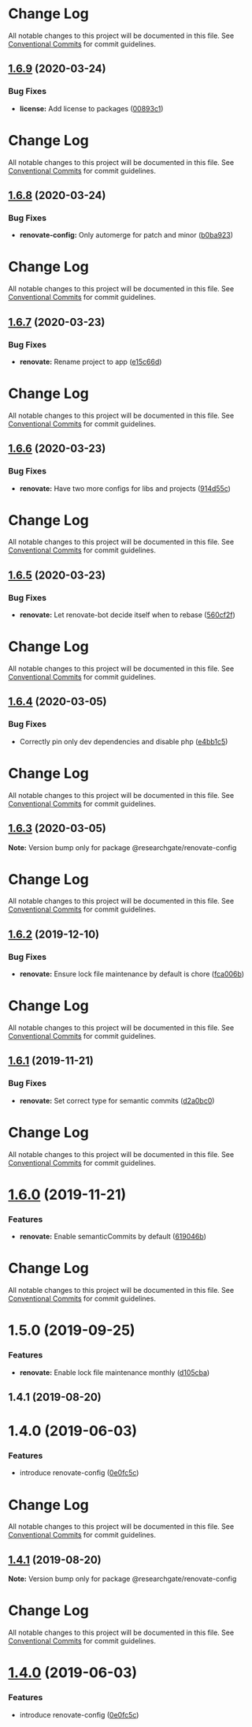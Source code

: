 # Change Log

All notable changes to this project will be documented in this file. See
[Conventional Commits](https://conventionalcommits.org) for commit guidelines.

## [1.6.9](https://github.com/researchgate/tooling/compare/@researchgate/renovate-config@1.6.8...@researchgate/renovate-config@1.6.9) (2020-03-24)

### Bug Fixes

- **license:** Add license to packages
  ([00893c1](https://github.com/researchgate/tooling/commit/00893c11894e5b8a05c4d41c08c16cfe483b279b))

# Change Log

All notable changes to this project will be documented in this file. See
[Conventional Commits](https://conventionalcommits.org) for commit guidelines.

## [1.6.8](https://github.com/researchgate/tooling/compare/@researchgate/renovate-config@1.6.7...@researchgate/renovate-config@1.6.8) (2020-03-24)

### Bug Fixes

- **renovate-config:** Only automerge for patch and minor
  ([b0ba923](https://github.com/researchgate/tooling/commit/b0ba9238d76e4414f538912b65806feffdc35aab))

# Change Log

All notable changes to this project will be documented in this file. See
[Conventional Commits](https://conventionalcommits.org) for commit guidelines.

## [1.6.7](https://github.com/researchgate/tooling/compare/@researchgate/renovate-config@1.6.6...@researchgate/renovate-config@1.6.7) (2020-03-23)

### Bug Fixes

- **renovate:** Rename project to app
  ([e15c66d](https://github.com/researchgate/tooling/commit/e15c66d309364e391beafd3565ae0f157d54a59b))

# Change Log

All notable changes to this project will be documented in this file. See
[Conventional Commits](https://conventionalcommits.org) for commit guidelines.

## [1.6.6](https://github.com/researchgate/tooling/compare/@researchgate/renovate-config@1.6.5...@researchgate/renovate-config@1.6.6) (2020-03-23)

### Bug Fixes

- **renovate:** Have two more configs for libs and projects
  ([914d55c](https://github.com/researchgate/tooling/commit/914d55cf78997952c57da342a4b747cd7835d998))

# Change Log

All notable changes to this project will be documented in this file. See
[Conventional Commits](https://conventionalcommits.org) for commit guidelines.

## [1.6.5](https://github.com/researchgate/tooling/compare/@researchgate/renovate-config@1.6.4...@researchgate/renovate-config@1.6.5) (2020-03-23)

### Bug Fixes

- **renovate:** Let renovate-bot decide itself when to rebase
  ([560cf2f](https://github.com/researchgate/tooling/commit/560cf2f))

# Change Log

All notable changes to this project will be documented in this file. See
[Conventional Commits](https://conventionalcommits.org) for commit guidelines.

## [1.6.4](https://github.com/researchgate/tooling/compare/@researchgate/renovate-config@1.6.3...@researchgate/renovate-config@1.6.4) (2020-03-05)

### Bug Fixes

- Correctly pin only dev dependencies and disable php
  ([e4bb1c5](https://github.com/researchgate/tooling/commit/e4bb1c5))

# Change Log

All notable changes to this project will be documented in this file. See
[Conventional Commits](https://conventionalcommits.org) for commit guidelines.

## [1.6.3](https://github.com/researchgate/tooling/compare/@researchgate/renovate-config@1.6.2...@researchgate/renovate-config@1.6.3) (2020-03-05)

**Note:** Version bump only for package @researchgate/renovate-config

# Change Log

All notable changes to this project will be documented in this file. See
[Conventional Commits](https://conventionalcommits.org) for commit guidelines.

## [1.6.2](https://github.com/researchgate/tooling/compare/@researchgate/renovate-config@1.6.1...@researchgate/renovate-config@1.6.2) (2019-12-10)

### Bug Fixes

- **renovate:** Ensure lock file maintenance by default is chore
  ([fca006b](https://github.com/researchgate/tooling/commit/fca006b))

# Change Log

All notable changes to this project will be documented in this file. See
[Conventional Commits](https://conventionalcommits.org) for commit guidelines.

## [1.6.1](https://github.com/researchgate/tooling/compare/@researchgate/renovate-config@1.6.0...@researchgate/renovate-config@1.6.1) (2019-11-21)

### Bug Fixes

- **renovate:** Set correct type for semantic commits
  ([d2a0bc0](https://github.com/researchgate/tooling/commit/d2a0bc0))

# Change Log

All notable changes to this project will be documented in this file. See
[Conventional Commits](https://conventionalcommits.org) for commit guidelines.

# [1.6.0](https://github.com/researchgate/tooling/compare/@researchgate/renovate-config@1.5.0...@researchgate/renovate-config@1.6.0) (2019-11-21)

### Features

- **renovate:** Enable semanticCommits by default
  ([619046b](https://github.com/researchgate/tooling/commit/619046b))

# Change Log

All notable changes to this project will be documented in this file. See
[Conventional Commits](https://conventionalcommits.org) for commit guidelines.

# 1.5.0 (2019-09-25)

### Features

- **renovate:** Enable lock file maintenance monthly
  ([d105cba](https://github.com/researchgate/tooling/commit/d105cba))

## 1.4.1 (2019-08-20)

# 1.4.0 (2019-06-03)

### Features

- introduce renovate-config
  ([0e0fc5c](https://github.com/researchgate/tooling/commit/0e0fc5c))

# Change Log

All notable changes to this project will be documented in this file. See
[Conventional Commits](https://conventionalcommits.org) for commit guidelines.

## [1.4.1](https://github.com/researchgate/tooling/compare/v1.4.0...v1.4.1) (2019-08-20)

**Note:** Version bump only for package @researchgate/renovate-config

# Change Log

All notable changes to this project will be documented in this file. See
[Conventional Commits](https://conventionalcommits.org) for commit guidelines.

# [1.4.0](https://github.com/researchgate/tooling/compare/v1.3.1...v1.4.0) (2019-06-03)

### Features

- introduce renovate-config
  ([0e0fc5c](https://github.com/researchgate/tooling/commit/0e0fc5c))
